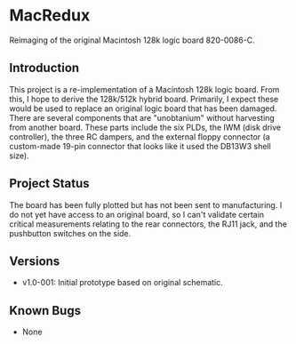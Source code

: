# MacRedux

Reimaging of the original Macintosh 128k logic board 820-0086-C. 

## Introduction
This project is a re-implementation of a Macintosh 128k logic board. From this, I hope to
derive the 128k/512k hybrid board. Primarily, I expect these would be used to replace
an original logic board that has been damaged. There are several components that are
"unobtanium" without harvesting from another board. These parts include the six
PLDs, the IWM (disk drive controller), the three RC dampers, and the external floppy
connector (a custom-made 19-pin connector that looks like it used the DB13W3 shell size).

## Project Status
The board has been fully plotted but has not been sent to manufacturing. I do not yet 
have access to an original board, so I can't validate certain critical measurements
relating to the rear connectors, the RJ11 jack, and the pushbutton switches on the 
side. 

## Versions
* v1.0-001: Initial prototype based on original schematic.

## Known Bugs
* None


